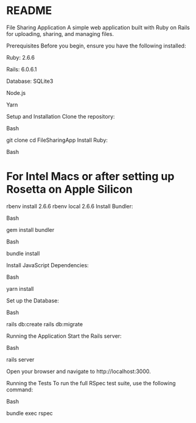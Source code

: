 # README

File Sharing Application
A simple web application built with Ruby on Rails for uploading, sharing, and managing files.

Prerequisites
Before you begin, ensure you have the following installed:

Ruby: 2.6.6

Rails: 6.0.6.1

Database: SQLite3

Node.js

Yarn

Setup and Installation
Clone the repository:

Bash

git clone <your-repository-url>
cd FileSharingApp
Install Ruby:

Bash

# For Intel Macs or after setting up Rosetta on Apple Silicon
rbenv install 2.6.6
rbenv local 2.6.6
Install Bundler:

Bash

gem install bundler

Bash

bundle install

Install JavaScript Dependencies:

Bash

yarn install

Set up the Database:

Bash

rails db:create
rails db:migrate

Running the Application
Start the Rails server:

Bash

rails server

Open your browser and navigate to http://localhost:3000.

Running the Tests
To run the full RSpec test suite, use the following command:

Bash

bundle exec rspec